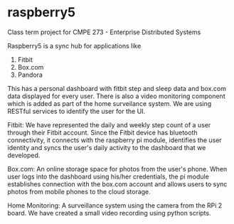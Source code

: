 # raspberry5
Class term project for CMPE 273 - Enterprise Distributed Systems

Raspberry5 is a sync hub for applications like
  1. Fitbit
  2. Box.com
  3. Pandora

This has a personal dashboard with fitbit step and sleep data and box.com data displayed for every user.
There is also a video monitoring component which is added as part of the home surveilance system.
We are using RESTful services to identify the user for the UI.

Fitbit: We have represented the daily and weekly step count of a user through their Fitbit account. Since the Fitbit device has bluetooth connectivity, it connects with the raspberry pi module, identifies the user identity and syncs the user's daily activity to the dashboard that we developed.

Box.com: An online storage space for photos from the user's phone. When user logs into the dashboard using his/her credentials, the pi module establishes connection with the box.com account and allows users to sync photos from mobile phones to the cloud storage.

Home Monitoring: A surveillance system using the camera from the RPi 2 board. We have created a small video recording using python scripts.
